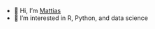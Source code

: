 - 👋 Hi, I’m [Mattias](@Matt-Int)
- 👀 I’m interested in R, Python, and data science

<!---
Matt-Int/Matt-Int is a ✨ special ✨ repository because its `README.md` (this file) appears on your GitHub profile.
You can click the Preview link to take a look at your changes.
--->
